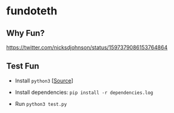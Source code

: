 # fundoteth

## Why Fun?

https://twitter.com/nicksdjohnson/status/1597379086153764864

## Test Fun

- Install `python3` [[Source](https://www.python.org/downloads/)]

- Install dependencies: `pip install -r dependencies.log`

- Run `python3 test.py`
